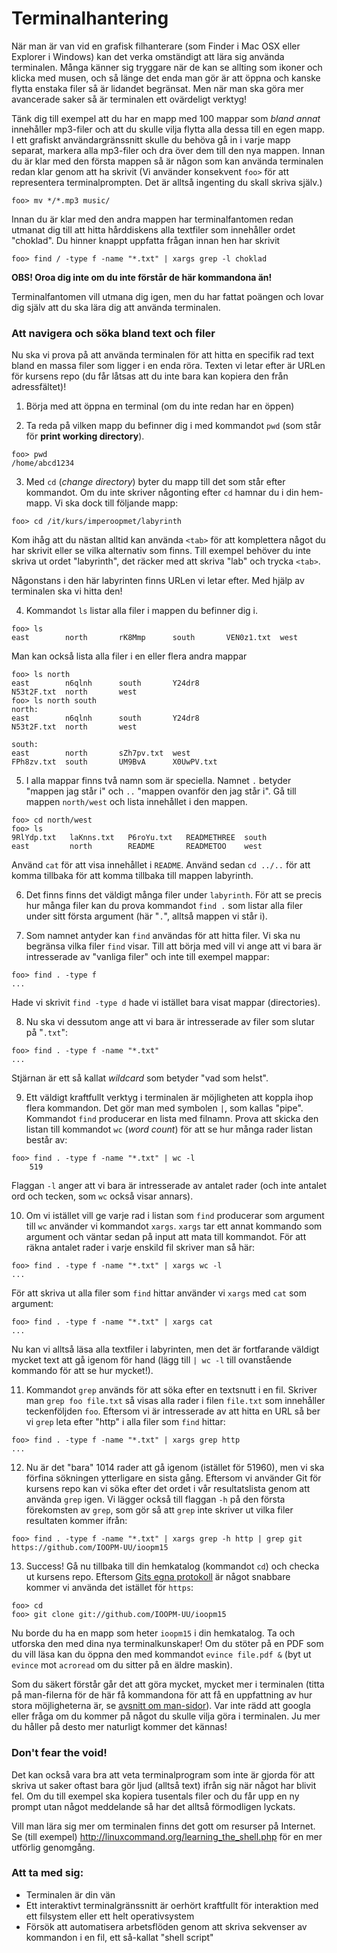 Terminalhantering
=================

När man är van vid en grafisk filhanterare (som Finder i Mac OSX
eller Explorer i Windows) kan det verka omständigt att lära sig
använda terminalen. Många känner sig tryggare när de kan se
allting som ikoner och klicka med musen, och så länge det enda man
gör är att öppna och kanske flytta enstaka filer så är lidandet
begränsat. Men när man ska göra mer avancerade saker så är
terminalen ett ovärdeligt verktyg!

Tänk dig till exempel att du har en mapp med 100 mappar som
*bland annat* innehåller mp3-filer och att du skulle vilja
flytta alla dessa till en egen mapp. I ett grafiskt
användargränssnitt skulle du behöva gå in i varje mapp separat,
markera alla mp3-filer och dra över dem till den nya mappen. Innan
du är klar med den första mappen så är någon som kan använda
terminalen redan klar genom att ha skrivit (Vi använder
konsekvent `foo>` för att representera terminalprompten. Det
är alltså ingenting du skall skriva själv.)

```
foo> mv */*.mp3 music/
```

Innan du är klar med den andra mappen har terminalfantomen redan
utmanat dig till att hitta hårddiskens alla textfiler som innehåller
ordet "choklad". Du hinner knappt uppfatta frågan innan hen har
skrivit

```
foo> find / -type f -name "*.txt" | xargs grep -l choklad
```

**OBS! Oroa dig inte om du inte förstår de här kommandona än!**

Terminalfantomen vill utmana dig igen, men du har fattat poängen och
lovar dig själv att du ska lära dig att använda terminalen.

### Att navigera och söka bland text och filer

Nu ska vi prova på att använda terminalen för att hitta en
specifik rad text bland en massa filer som ligger i en enda röra.
Texten vi letar efter är URLen för kursens repo (du får låtsas att
du inte bara kan kopiera den från adressfältet)!

1. Börja med att öppna en terminal (om du inte redan har en öppen)

2. Ta reda på vilken mapp du befinner dig i med kommandot `pwd`
  (som står för **print working directory**).

  ```
  foo> pwd
  /home/abcd1234
  ```

3. Med `cd` (*change directory*) byter du mapp till det
  som står efter kommandot. Om du inte skriver någonting efter
  `cd` hamnar du i din hem-mapp. Vi ska dock till följande mapp:

  ```
  foo> cd /it/kurs/imperoopmet/labyrinth
  ```

  Kom ihåg att du nästan alltid kan använda `<tab>` för att
  komplettera något du har skrivit eller se vilka alternativ som
  finns. Till exempel behöver du inte skriva ut ordet "labyrinth",
  det räcker med att skriva "lab" och trycka `<tab>`.

  Någonstans i den här labyrinten finns URLen vi letar efter. Med
  hjälp av terminalen ska vi hitta den!

4. Kommandot `ls` listar alla filer i mappen du befinner dig i.

  ```
  foo> ls
  east        north       rK8Mmp      south       VEN0z1.txt  west
  ```

  Man kan också lista alla filer i en eller flera andra mappar

  ```
  foo> ls north
  east        n6qlnh      south       Y24dr8
  N53t2F.txt  north       west
  foo> ls north south
  north:
  east        n6qlnh      south       Y24dr8
  N53t2F.txt  north       west

  south:
  east        north       sZh7pv.txt  west
  FPh8zv.txt  south       UM9BvA      X0UwPV.txt
  ```


5. I alla mappar finns två namn som är speciella. Namnet `.`
  betyder "mappen jag står i" och `..` "mappen ovanför den jag
  står i". Gå till mappen `north/west` och lista innehållet i den
  mappen.

  ```
  foo> cd north/west
  foo> ls
  9RlYdp.txt   laKnns.txt   P6roYu.txt   READMETHREE  south
  east         north        README       READMETOO    west
  ```

  Använd `cat` för att visa innehållet i `README`. Använd
  sedan `cd ../..` för att komma tillbaka för att komma tillbaka
  till mappen labyrinth.

6. Det finns finns det väldigt många filer under
  `labyrinth`. För att se precis hur många filer kan du prova
  kommandot `find .` som listar alla filer under sitt första
  argument (här "`.`", alltså mappen vi står i).

7. Som namnet antyder kan `find` användas för att hitta
  filer. Vi ska nu begränsa vilka filer `find` visar. Till att
  börja med vill vi ange att vi bara är intresserade av "vanliga
  filer" och inte till exempel mappar:

  ```
  foo> find . -type f
  ...
  ```

  Hade vi skrivit `find -type d` hade vi istället bara visat
  mappar (directories).

8. Nu ska vi dessutom ange att vi bara är intresserade av filer som
  slutar på "`.txt`":

  ```
  foo> find . -type f -name "*.txt"
  ...
  ```

  Stjärnan är ett så kallat *wildcard* som betyder "vad som
  helst".

9. Ett väldigt kraftfullt verktyg i terminalen är möjligheten att
  koppla ihop flera kommandon. Det gör man med symbolen `|`, som
  kallas "pipe". Kommandot `find` producerar en lista med
  filnamn. Prova att skicka den listan till kommandot `wc`
  (*word count*) för att se hur många rader listan består av:

  ```
  foo> find . -type f -name "*.txt" | wc -l
      519
  ```

  Flaggan `-l` anger att vi bara är intresserade av antalet rader
  (och inte antalet ord och tecken, som `wc` också visar annars).

10. Om vi istället vill ge varje rad i listan som `find`
  producerar som argument till `wc` använder vi kommandot
  `xargs`. `xargs` tar ett annat kommando som argument och
  väntar sedan på input att mata till kommandot. För att räkna antalet
  rader i varje enskild fil skriver man så här:

  ```
  foo> find . -type f -name "*.txt" | xargs wc -l
  ...
  ```

  För att skriva ut alla filer som `find` hittar använder vi
  `xargs` med `cat` som argument:

  ```
  foo> find . -type f -name "*.txt" | xargs cat
  ...
  ```

  Nu kan vi alltså läsa alla textfiler i labyrinten, men det är
  fortfarande väldigt mycket text att gå igenom för hand (lägg till
  `| wc -l` till ovanstående kommando för att se hur mycket!).

11. Kommandot `grep` används för att söka efter en textsnutt i
  en fil. Skriver man `grep foo file.txt` så visas alla rader i
  filen `file.txt` som innehåller teckenföljden `foo`. Eftersom
  vi är intresserade av att hitta en URL så ber vi `grep` leta efter
  "http" i alla filer som `find` hittar:

  ```
  foo> find . -type f -name "*.txt" | xargs grep http
  ...
  ```

12. Nu är det "bara" 1014 rader att gå igenom (istället för
  51960), men vi ska förfina sökningen ytterligare en sista gång.
  Eftersom vi använder Git för kursens repo kan vi söka efter det
  ordet i vår resultatslista genom att använda `grep` igen. Vi
  lägger också till flaggan `-h` på den första förekomsten av
  `grep`, som gör så att `grep` inte skriver ut vilka filer
  resultaten kommer ifrån:


  ```
  foo> find . -type f -name "*.txt" | xargs grep -h http | grep git
  https://github.com/IOOPM-UU/ioopm15
  ```


13. Success! Gå nu tillbaka till din hemkatalog (kommandot `cd`)
  och checka ut kursens repo. Eftersom
  [Gits egna protokoll](http://git-scm.com/book/en/Git-on-the-Server-The-Protocols)
  är något snabbare kommer vi använda det istället för `https`:

  ```
  foo> cd
  foo> git clone git://github.com/IOOPM-UU/ioopm15
  ```

  Nu borde du ha en mapp som heter `ioopm15` i din hemkatalog. Ta
  och utforska den med dina nya terminalkunskaper! Om du stöter på
  en PDF som du vill läsa kan du öppna den med kommandot `evince
  file.pdf &` (byt ut `evince` mot `acroread` om du sitter på en
  äldre maskin).

Som du säkert förstår går det att göra mycket, mycket mer i
terminalen (titta på man-filerna för de här få kommandona för att
få en uppfattning av hur stora möjligheterna är, se
[avsnitt om man-sidor](../man)). Var inte rädd att googla eller
fråga om du kommer på något du skulle vilja göra i terminalen. Ju
mer du håller på desto mer naturligt kommer det kännas!

### Don't fear the void!
Det kan också vara bra att veta terminalprogram som inte är gjorda för
att skriva ut saker oftast bara gör ljud (alltså text) ifrån sig när
något har blivit fel. Om du till exempel ska kopiera tusentals filer
och du får upp en ny prompt utan något meddelande så har det alltså
förmodligen lyckats.

Vill man lära sig mer om terminalen finns det gott om resurser på
Internet. Se (till exempel)
http://linuxcommand.org/learning_the_shell.php för en mer utförlig
genomgång.

### Att ta med sig:

* Terminalen är din vän
* Ett interaktivt terminalgränssnitt är oerhört kraftfullt för interaktion med ett filsystem eller ett helt operativsystem
* Försök att automatisera arbetsflöden genom att skriva sekvenser av kommandon i en fil, ett så-kallat "shell script"
